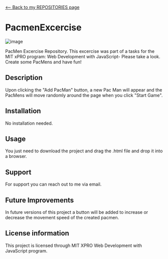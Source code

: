 <a href="https://github.com/YanisCorrea?tab=repositories"><-- Back to my REPOSITORIES page</a>

# PacmenExcercise
![image](https://user-images.githubusercontent.com/56746958/134919076-855153ba-5ec8-41ce-addc-0c3898bd565a.png)

PacMen Excercise Repository. This excercise was part of a tasks for the MIT xPRO program: Web Development with JavaScript- Please take a look. Create some PacMens and have fun!

## Description
Upon clicking the "Add PacMan" button, a new Pac Man will appear and the PacMens will move randomly around the page when you click "Start Game".

## Installation
No installation needed.

## Usage
You just need to download the project and drag the .html file and drop it into a browser.

## Support
For support you can reach out to me via email.

## Future Improvements
In future versions of this project a button will be added to increase or decrease the movement speed of the created pacmen.

## License information
This project is licensed through MIT XPRO Web Development with JavaScript program.
